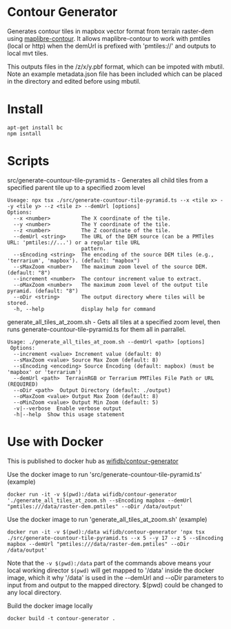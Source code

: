 # Contour Generator

Generates contour tiles in mapbox vector format from terrain raster-dem using [maplibre-contour](https://github.com/onthegomap/maplibre-contour). It allows maplibre-contour to work with pmtiles (local or http) when the demUrl is prefixed with 'pmtiles://' and outputs to local mvt tiles.

This outputs files in the <oDir>/z/x/y.pbf format, which can be impoted with mbutil. Note an example metadata.json file has been included which can be placed in the <oDir> directory and edited before using mbutil.

# Install
```
apt-get install bc
npm isntall
```

# Scripts

src/generate-countour-tile-pyramid.ts - Generates all child tiles from a specified parent tile up to a specified zoom level

```
Useage: npx tsx ./src/generate-countour-tile-pyramid.ts --x <tile x> --y <tile y> --z <tile z> --demUrl [options]
Options:
  --x <number>          The X coordinate of the tile.
  --y <number>          The Y coordinate of the tile.
  --z <number>          The Z coordinate of the tile.
  --demUrl <string>     The URL of the DEM source (can be a PMTiles URL: 'pmtiles://...') or a regular tile URL
                        pattern.
  --sEncoding <string>  The encoding of the source DEM tiles (e.g., 'terrarium', 'mapbox'). (default: "mapbox")
  --sMaxZoom <number>   The maximum zoom level of the source DEM. (default: "8")
  --increment <number>  The contour increment value to extract.
  --oMaxZoom <number>   The maximum zoom level of the output tile pyramid. (default: "8")
  --oDir <string>       The output directory where tiles will be stored.
  -h, --help            display help for command
  ```

generate_all_tiles_at_zoom.sh - Gets all tiles at a specified zoom level, then runs generate-countour-tile-pyramid.ts for them all in parrallel.
```
Usage: ./generate_all_tiles_at_zoom.sh --demUrl <path> [options]
 Options:
  --increment <value> Increment value (default: 0)
  --sMaxZoom <value> Source Max Zoom (default: 8)
  --sEncoding <encoding> Source Encoding (default: mapbox) (must be 'mapbox' or 'terrarium')
  --demUrl <path>  TerrainRGB or Terrarium PMTiles File Path or URL (REQUIRED)
  --oDir <path>  Output Directory (default: ./output)
  --oMaxZoom <value> Output Max Zoom (default: 8)
  --oMinZoom <value> Output Min Zoom (default: 5)
  -v|--verbose  Enable verbose output
  -h|--help  Show this usage statement
```

# Use with Docker

This is published to docker hub as [wifidb/contour-generator](https://hub.docker.com/r/wifidb/contour-generator)

Use the docker image to run 'src/generate-countour-tile-pyramid.ts' (example)
```
docker run -it -v $(pwd):/data wifidb/contour-generator './generate_all_tiles_at_zoom.sh --sEncoding mapbox --demUrl "pmtiles:///data/raster-dem.pmtiles" --oDir /data/output'
```

Use the docker image to run 'generate_all_tiles_at_zoom.sh' (example)
```
docker run -it -v $(pwd):/data wifidb/contour-generator 'npx tsx ./src/generate-countour-tile-pyramid.ts --x 5 --y 17 --z 5 --sEncoding mapbox --demUrl "pmtiles:///data/raster-dem.pmtiles" --oDir /data/output'
```

Note that the ```-v $(pwd):/data``` part of the commands above means your local working director ```$(pwd)``` will get mapped to '/data' inside the docker image, which it why '/data' is used in the --demUrl and --oDir parameters to input from and output to the mapped directory. $(pwd) could be changed to any local directory.

Build the docker image locally
```
docker build -t contour-generator .
```
